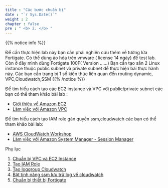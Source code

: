 ```yaml
---
title : "Các bước chuẩn bị"
date : "`r Sys.Date()`"
weight : 2
chapter : false
pre : " <b> 2. </b> "
---
```


{{% notice info %}}

Để cần thực hiện lab này bạn cần phải nghiên cứu thêm về tường lửa Fortigate. Có thể dùng ảo hóa trên vmware ( license 14 ngày) để test lab. Còn ở đây mình dùng Fortigate 100F( Version ……)
Bạn cần tạo sẵn 2 Linux instance thuộc public subnet và private subnet để thực hiện bài thực hành này.
Các bạn cần trang bị 1 số kiến thức liên quan đến routing dynamic, VPC,Cloudwatch,SSM
{{% /notice %}}

Để tìm hiểu cách tạo các EC2 instance và VPC với public/private subnet các bạn có thể tham khảo bài lab :
  - [Giới thiệu về Amazon EC2](https://000004.awsstudygroup.com/vi/)
  - [Làm việc với Amazon VPC](https://000003.awsstudygroup.com/vi/)

Để tìm hiểu cách tạo IAM role gán quyền ssm,cloudwatch các bạn có thể tham khảo bài lab:
  - [AWS CloudWatch Workshop](https://000008.awsstudygroup.com/)
  - [Làm việc với Amazon System Manager - Session Manager](https://000058.awsstudygroup.com/vi/)

Phụ lục
1. [Chuẩn bị VPC và EC2 Instance](2.1-createvpc_ec2/)
2. [Tạo IAM Role](2.2-createiamrole/)
3. [Tạo loggroup Cloudwatch](2.3-createloggroup/)
4. [Bật tính năng ssm lưu trữ log về cloudwatch](2.4-enablelogssm/)
5. [Chuẩn bị thiết bị Fortigate](2.5-fortigate/)